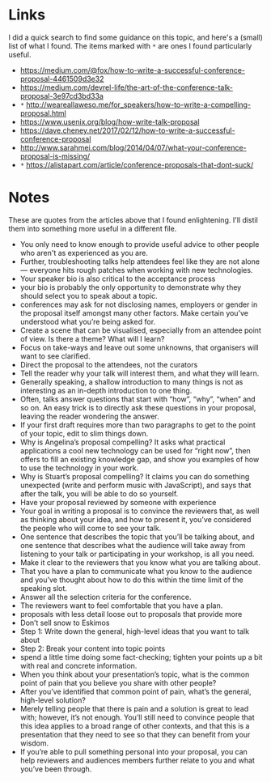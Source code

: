 # Links
I did a quick search to find some guidance on this topic, and here's a (small) list of what I found. The items marked with `*` are ones I found particularly useful.
- https://medium.com/@fox/how-to-write-a-successful-conference-proposal-4461509d3e32
- https://medium.com/devrel-life/the-art-of-the-conference-talk-proposal-3e97cd3bd33a
- `*` http://weareallaweso.me/for_speakers/how-to-write-a-compelling-proposal.html
- https://www.usenix.org/blog/how-write-talk-proposal
- https://dave.cheney.net/2017/02/12/how-to-write-a-successful-conference-proposal
- http://www.sarahmei.com/blog/2014/04/07/what-your-conference-proposal-is-missing/
- `*` https://alistapart.com/article/conference-proposals-that-dont-suck/

# Notes
These are quotes from the articles above that I found enlightening. I'll distil them into something more useful in a different file.
- You only need to know enough to provide useful advice to other people who aren't as experienced as you are.
- Further, troubleshooting talks help attendees feel like they are not alone — everyone hits rough patches when working with new technologies.
- Your speaker bio is also critical to the acceptance process
- your bio is probably the only opportunity to demonstrate why they should select you to speak about a topic.
- conferences may ask for not disclosing names, employers or gender in the proposal itself amongst many other factors. Make certain you’ve understood what you’re being asked for.
- Create a scene that can be visualised, especially from an attendee point of view. Is there a theme? What will I learn?
- Focus on take-ways and leave out some unknowns, that organisers will want to see clarified.
- Direct the proposal to the attendees, not the curators
- Tell the reader why your talk will interest them, and what they will learn.
- Generally speaking, a shallow introduction to many things is not as interesting as an in-depth introduction to one thing.
- Often, talks answer questions that start with “how”, “why”, “when” and so on. An easy trick is to directly ask these questions in your proposal, leaving the reader wondering the answer.
- If your first draft requires more than two paragraphs to get to the point of your topic, edit to slim things down.
- Why is Angelina’s proposal compelling? It asks what practical applications a cool new technology can be used for “right now”, then offers to fill an existing knowledge gap, and show you examples of how to use the technology in your work.
- Why is Stuart’s proposal compelling? It claims you can do something unexpected (write and perform music with JavaScript), and says that after the talk, you will be able to do so yourself.
- Have your proposal reviewed by someone with experience
- Your goal in writing a proposal is to convince the reviewers that, as well as thinking about your idea, and how to present it, you’ve considered the people who will come to see your talk. 
- One sentence that describes the topic that you’ll be talking about, and one sentence that describes what the audience will take away from listening to your talk or participating in your workshop, is all you need.
- Make it clear to the reviewers that you know what you are talking about.
- That you have a plan to communicate what you know to the audience and you’ve thought about how to do this within the time limit of the speaking slot.
- Answer all the selection criteria for the conference.
- The reviewers want to feel comfortable that you have a plan.
- proposals with less detail loose out to proposals that provide more
- Don’t sell snow to Eskimos
- Step 1: Write down the general, high-level ideas that you want to talk about
- Step 2: Break your content into topic points
- spend a little time doing some fact-checking; tighten your points up a bit with real and concrete information.
- When you think about your presentation’s topic, what is the common point of pain that you believe you share with other people?
- After you’ve identified that common point of pain, what’s the general, high-level solution?
- Merely telling people that there is pain and a solution is great to lead with; however, it’s not enough. You’ll still need to convince people that this idea applies to a broad range of other contexts, and that this is a presentation that they need to see so that they can benefit from your wisdom.
- If you’re able to pull something personal into your proposal, you can help reviewers and audiences members further relate to you and what you’ve been through.
